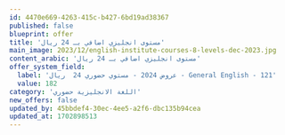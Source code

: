 ```yaml
---
id: 4470e669-4263-415c-b427-6bd19ad38367
published: false
blueprint: offer
title: 'مستوى انجليزي اضافي بـ 24 ريال'
main_image: 2023/12/english-institute-courses-8-levels-dec-2023.jpg
content_arabic: 'مستوى انجليزي اضافي بـ 24 ريال'
offer_system_field:
  label: 'عروض 2024 - مستوي حضوري 24  ريال - General English - 121'
  value: 182
category: 'اللغة الانجليزية حضوري'
new_offers: false
updated_by: 45bbdef4-30ec-4ee5-a2f6-dbc135b94cea
updated_at: 1702898513
---
```

